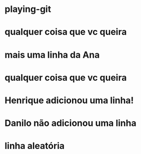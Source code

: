 # playing-git 
# qualquer coisa que vc queira 
# mais uma linha da Ana 
# qualquer coisa que vc queira
# Henrique adicionou uma linha!
# Danilo não adicionou uma linha
# linha aleatória
